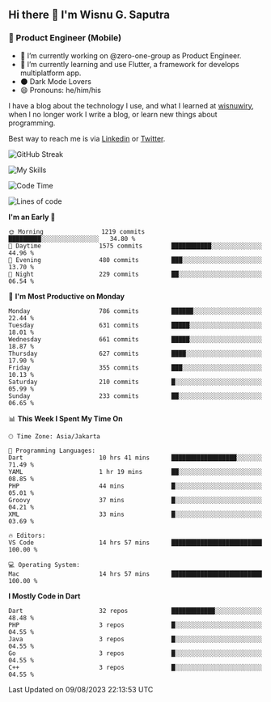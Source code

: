 ## Hi there 👋 I'm Wisnu G. Saputra

### :mobile_phone_off: Product Engineer (Mobile)

- 🔭 I’m currently working on @zero-one-group as Product Engineer.
- 🌱 I’m currently learning and use Flutter, a framework for develops multiplatform app.
- 🌑 Dark Mode Lovers
- 😄 Pronouns: he/him/his

I have a blog about the technology I use, and what I learned at [wisnuwiry](https://wisnuwiry.space/), when I no longer work I write a blog, or learn new things about programming.

Best way to reach me is via [Linkedin](https://www.linkedin.com/in/wisnu-saputra/) or [Twitter](https://twitter.com/wisnuwiry).

![GitHub Streak](https://streak-stats.demolab.com?user=wisnuwiry&theme=dark&hide_border=true)

![My Skills](https://skillicons.dev/icons?i=dart,flutter,kotlin,swift,go,js,css,neovim,git,linux&perline=5)

<!--START_SECTION:waka-->
![Code Time](http://img.shields.io/badge/Code%20Time-651%20hrs%2040%20mins-blue)

![Lines of code](https://img.shields.io/badge/From%20Hello%20World%20I%27ve%20Written-4.6%20million%20lines%20of%20code-blue)

**I'm an Early 🐤** 

```text
🌞 Morning                1219 commits        █████████░░░░░░░░░░░░░░░░   34.80 % 
🌆 Daytime                1575 commits        ███████████░░░░░░░░░░░░░░   44.96 % 
🌃 Evening                480 commits         ███░░░░░░░░░░░░░░░░░░░░░░   13.70 % 
🌙 Night                  229 commits         ██░░░░░░░░░░░░░░░░░░░░░░░   06.54 % 
```
📅 **I'm Most Productive on Monday** 

```text
Monday                   786 commits         ██████░░░░░░░░░░░░░░░░░░░   22.44 % 
Tuesday                  631 commits         █████░░░░░░░░░░░░░░░░░░░░   18.01 % 
Wednesday                661 commits         █████░░░░░░░░░░░░░░░░░░░░   18.87 % 
Thursday                 627 commits         ████░░░░░░░░░░░░░░░░░░░░░   17.90 % 
Friday                   355 commits         ███░░░░░░░░░░░░░░░░░░░░░░   10.13 % 
Saturday                 210 commits         █░░░░░░░░░░░░░░░░░░░░░░░░   05.99 % 
Sunday                   233 commits         ██░░░░░░░░░░░░░░░░░░░░░░░   06.65 % 
```


📊 **This Week I Spent My Time On** 

```text
🕑︎ Time Zone: Asia/Jakarta

💬 Programming Languages: 
Dart                     10 hrs 41 mins      ██████████████████░░░░░░░   71.49 % 
YAML                     1 hr 19 mins        ██░░░░░░░░░░░░░░░░░░░░░░░   08.85 % 
PHP                      44 mins             █░░░░░░░░░░░░░░░░░░░░░░░░   05.01 % 
Groovy                   37 mins             █░░░░░░░░░░░░░░░░░░░░░░░░   04.21 % 
XML                      33 mins             █░░░░░░░░░░░░░░░░░░░░░░░░   03.69 % 

🔥 Editors: 
VS Code                  14 hrs 57 mins      █████████████████████████   100.00 % 

💻 Operating System: 
Mac                      14 hrs 57 mins      █████████████████████████   100.00 % 
```

**I Mostly Code in Dart** 

```text
Dart                     32 repos            ████████████░░░░░░░░░░░░░   48.48 % 
PHP                      3 repos             █░░░░░░░░░░░░░░░░░░░░░░░░   04.55 % 
Java                     3 repos             █░░░░░░░░░░░░░░░░░░░░░░░░   04.55 % 
Go                       3 repos             █░░░░░░░░░░░░░░░░░░░░░░░░   04.55 % 
C++                      3 repos             █░░░░░░░░░░░░░░░░░░░░░░░░   04.55 % 
```




 Last Updated on 09/08/2023 22:13:53 UTC
<!--END_SECTION:waka-->
